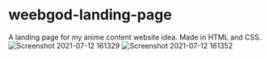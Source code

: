 # weebgod-landing-page
A landing page for my anime content website idea. Made in HTML and CSS.
![Screenshot 2021-07-12 161329](https://user-images.githubusercontent.com/71081929/125275172-52136100-e32c-11eb-8226-48638de66447.jpg)
![Screenshot 2021-07-12 161352](https://user-images.githubusercontent.com/71081929/125275136-47f16280-e32c-11eb-9bb2-7c5b7db40b09.jpg)
